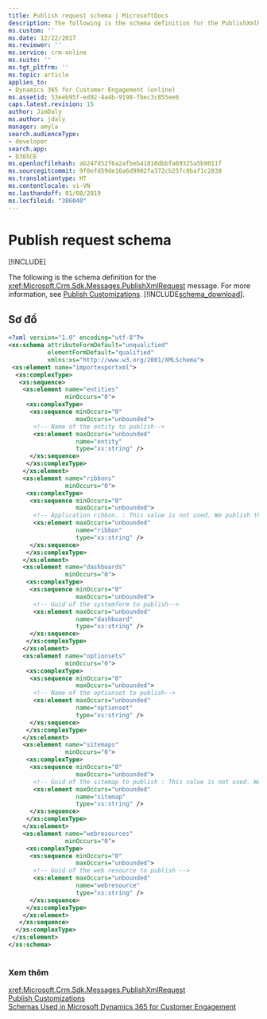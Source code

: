 ```yaml
---
title: Publish request schema | MicrosoftDocs
description: The following is the schema definition for the PublishXmlRequest message.
ms.custom: ''
ms.date: 12/22/2017
ms.reviewer: ''
ms.service: crm-online
ms.suite: ''
ms.tgt_pltfrm: ''
ms.topic: article
applies_to:
- Dynamics 365 for Customer Engagement (online)
ms.assetid: 53eeb95f-ed92-4a4b-9198-fbec3c855ee6
caps.latest.revision: 15
author: JimDaly
ms.author: jdaly
manager: amyla
search.audienceType:
- developer
search.app:
- D365CE
ms.openlocfilehash: ab247d52f6a2afbeb41810dbbfa69325a5b9011f
ms.sourcegitcommit: 9f0efd59de16a6d9902fa372cb25fc0baf1c2838
ms.translationtype: HT
ms.contentlocale: vi-VN
ms.lasthandoff: 01/08/2019
ms.locfileid: "386040"
---
```

# <a name="publish-request-schema"></a>Publish request schema

[!INCLUDE[](../../includes/cc_applies_to_update_9_0_0.md)]

The following is the schema definition for the <xref:Microsoft.Crm.Sdk.Messages.PublishXmlRequest> message. For more information, see [Publish Customizations](publish-customizations.md). [!INCLUDE[schema_download](../../includes/schema-download.md)].  
  
## <a name="schema"></a>Sơ đồ  
  
```xml  
<?xml version="1.0" encoding="utf-8"?>  
<xs:schema attributeFormDefault="unqualified"  
           elementFormDefault="qualified"  
           xmlns:xs="http://www.w3.org/2001/XMLSchema">  
 <xs:element name="importexportxml">  
  <xs:complexType>  
   <xs:sequence>  
    <xs:element name="entities"  
                minOccurs="0">  
     <xs:complexType>  
      <xs:sequence minOccurs="0"  
                   maxOccurs="unbounded">  
       <!-- Name of the entity to publish-->  
       <xs:element maxOccurs="unbounded"  
                   name="entity"  
                   type="xs:string" />  
      </xs:sequence>  
     </xs:complexType>  
    </xs:element>  
    <xs:element name="ribbons"  
                minOccurs="0">  
     <xs:complexType>  
      <xs:sequence minOccurs="0"  
                   maxOccurs="unbounded">  
       <!-- Application ribbon. : This value is not used. We publish the application ribbon if there is at least one <ribbon> node present -->  
       <xs:element maxOccurs="unbounded"  
                   name="ribbon"  
                   type="xs:string" />  
      </xs:sequence>  
     </xs:complexType>  
    </xs:element>  
    <xs:element name="dashboards"  
                minOccurs="0">  
     <xs:complexType>  
      <xs:sequence minOccurs="0"  
                   maxOccurs="unbounded">  
       <!-- Guid of the systemform to publish-->  
       <xs:element maxOccurs="unbounded"  
                   name="dashboard"  
                   type="xs:string" />  
      </xs:sequence>  
     </xs:complexType>  
    </xs:element>  
    <xs:element name="optionsets"  
                minOccurs="0">  
     <xs:complexType>  
      <xs:sequence minOccurs="0"  
                   maxOccurs="unbounded">  
       <!-- Name of the optionset to publish-->  
       <xs:element maxOccurs="unbounded"  
                   name="optionset"  
                   type="xs:string" />  
      </xs:sequence>  
     </xs:complexType>  
    </xs:element>  
    <xs:element name="sitemaps"  
                minOccurs="0">  
     <xs:complexType>  
      <xs:sequence minOccurs="0"  
                   maxOccurs="unbounded">  
       <!-- Guid of the sitemap to publish : This value is not used. We publish the sitemap if there is at least one <sitemap> node present-->  
       <xs:element maxOccurs="unbounded"  
                   name="sitemap"  
                   type="xs:string" />  
      </xs:sequence>  
     </xs:complexType>  
    </xs:element>  
    <xs:element name="webresources"  
                minOccurs="0">  
     <xs:complexType>  
      <xs:sequence minOccurs="0"  
                   maxOccurs="unbounded">  
       <!-- Guid of the web resource to publish -->  
       <xs:element maxOccurs="unbounded"  
                   name="webresource"  
                   type="xs:string" />  
      </xs:sequence>  
     </xs:complexType>  
    </xs:element>  
   </xs:sequence>  
  </xs:complexType>  
 </xs:element>  
</xs:schema>  
  
```  
  
### <a name="see-also"></a>Xem thêm  
 <xref:Microsoft.Crm.Sdk.Messages.PublishXmlRequest>   
 [Publish Customizations](publish-customizations.md)   
 [Schemas Used in Microsoft Dynamics 365 for Customer Engagement](../schemas-used-dynamics-365.md)
